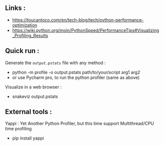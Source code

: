 ## Links :
- https://toucantoco.com/en/tech-blog/tech/python-performance-optimization
- https://wiki.python.org/moin/PythonSpeed/PerformanceTips#Visualizing_Profiling_Results

## Quick run :
Generate the `output.pstats` file with any method :
- python -m profile -o output.pstats path/to/your/script arg1 arg2
- or use Pycharm pro, to run the python profiler (same as above)

Visualize in a web browser :
- snakeviz output.pstats

## External tools :
Yappi : Yet Another Python Profiler, but this time support Multithread/CPU time profiling
- pip install yappi
